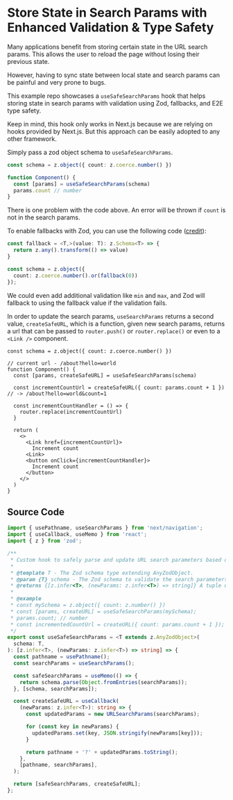 # Store State in Search Params with Enhanced Validation & Type Safety

Many applications benefit from storing certain state in the URL search params. This allows the user to reload the page without losing their previous state.

However, having to sync state between local state and search params can be painful and very prone to bugs.

This example repo showcases a `useSafeSearchParams` hook that helps storing state in search params with validation using Zod, fallbacks, and E2E type safety.

Keep in mind, this hook only works in Next.js because we are relying on hooks provided by Next.js. But this approach can be easily adopted to any other framework.

Simply pass a zod object schema to `useSafeSearchParams`.

```typescript
const schema = z.object({ count: z.coerce.number() })

function Component() {
  const [params] = useSafeSearchParams(schema)
  params.count // number
}
```

There is one problem with the code above. An error will be thrown if `count` is not in the search params.

To enable fallbacks with Zod, you can use the following code ([credit](https://github.com/colinhacks/zod/issues/316#issuecomment-850906479)):

```typescript
const fallback = <T,>(value: T): z.Schema<T> => {
  return z.any().transform(() => value)
}

const schema = z.object({
  count: z.coerce.number().or(fallback(0))
});
```

We could even add additional validation like `min` and `max`, and Zod will fallback to using the fallback value if the validation fails.

In order to update the search params, `useSearchParams` returns a second value, `createSafeURL`, which is a function, given new search params, returns a url that can be passed to `router.push()` or `router.replace()` or even to a `<Link />` component.


```tsx
const schema = z.object({ count: z.coerce.number() })

// current url - /about?hello=world
function Component() {
  const [params, createSafeURL] = useSafeSearchParams(schema)

  const incrementCountUrl = createSafeURL({ count: params.count + 1 }) // -> /about?hello=world&count=1

  const incrementCountHandler = () => {
    router.replace(incrementCountUrl)
  }

  return (
    <>
      <Link href={incrementCountUrl}>
        Increment count
      <Link>
      <button onClick={incrementCountHandler}>
        Increment count
      </button>
    </>
  )
}
```

## Source Code

```typescript
import { usePathname, useSearchParams } from 'next/navigation';
import { useCallback, useMemo } from 'react';
import { z } from 'zod';

/**
 * Custom hook to safely parse and update URL search parameters based on a given Zod schema.
 *
 * @template T - The Zod schema type extending AnyZodObject.
 * @param {T} schema - The Zod schema to validate the search parameters against.
 * @returns {[z.infer<T>, (newParams: z.infer<T>) => string]} A tuple where the first element is the parsed search parameters matching the schema, and the second element is a function to create a URL with updated search parameters.
 *
 * @example
 * const mySchema = z.object({ count: z.number() })
 * const [params, createURL] = useSafeSearchParams(mySchema);
 * params.count; // number
 * const incrementedCountUrl = createURL({ count: params.count + 1 });
 */
export const useSafeSearchParams = <T extends z.AnyZodObject>(
  schema: T,
): [z.infer<T>, (newParams: z.infer<T>) => string] => {
  const pathname = usePathname();
  const searchParams = useSearchParams();

  const safeSearchParams = useMemo(() => {
    return schema.parse(Object.fromEntries(searchParams));
  }, [schema, searchParams]);

  const createSafeURL = useCallback(
    (newParams: z.infer<T>): string => {
      const updatedParams = new URLSearchParams(searchParams);

      for (const key in newParams) {
        updatedParams.set(key, JSON.stringify(newParams[key]));
      }

      return pathname + '?' + updatedParams.toString();
    },
    [pathname, searchParams],
  );

  return [safeSearchParams, createSafeURL];
};
```
